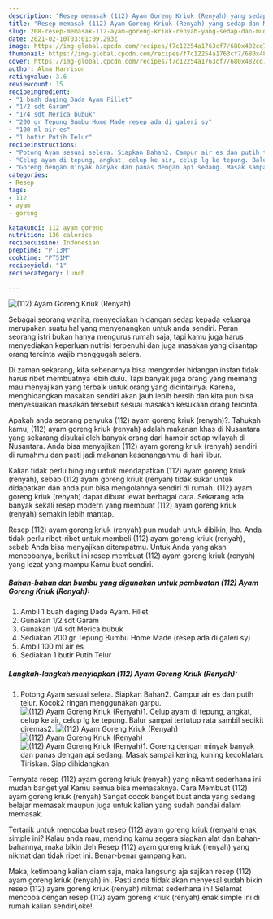 ```yaml
---
description: "Resep memasak (112) Ayam Goreng Kriuk (Renyah) yang sedap dan Mudah Dibuat"
title: "Resep memasak (112) Ayam Goreng Kriuk (Renyah) yang sedap dan Mudah Dibuat"
slug: 208-resep-memasak-112-ayam-goreng-kriuk-renyah-yang-sedap-dan-mudah-dibuat
date: 2021-02-10T03:01:09.293Z
image: https://img-global.cpcdn.com/recipes/f7c12254a1763cf7/680x482cq70/112-ayam-goreng-kriuk-renyah-foto-resep-utama.jpg
thumbnail: https://img-global.cpcdn.com/recipes/f7c12254a1763cf7/680x482cq70/112-ayam-goreng-kriuk-renyah-foto-resep-utama.jpg
cover: https://img-global.cpcdn.com/recipes/f7c12254a1763cf7/680x482cq70/112-ayam-goreng-kriuk-renyah-foto-resep-utama.jpg
author: Alma Harrison
ratingvalue: 3.6
reviewcount: 15
recipeingredient:
- "1 buah daging Dada Ayam Fillet"
- "1/2 sdt Garam"
- "1/4 sdt Merica bubuk"
- "200 gr Tepung Bumbu Home Made resep ada di galeri sy"
- "100 ml air es"
- "1 butir Putih Telur"
recipeinstructions:
- "Potong Ayam sesuai selera. Siapkan Bahan2. Campur air es dan putih telur. Kocok2 ringan menggunakan garpu."
- "Celup ayam di tepung, angkat, celup ke air, celup lg ke tepung. Balur sampai tertutup rata sambil sedikit diremas2."
- "Goreng dengan minyak banyak dan panas dengan api sedang. Masak sampai kering, kuning kecoklatan. Tiriskan. Siap dihidangkan."
categories:
- Resep
tags:
- 112
- ayam
- goreng

katakunci: 112 ayam goreng 
nutrition: 136 calories
recipecuisine: Indonesian
preptime: "PT13M"
cooktime: "PT51M"
recipeyield: "1"
recipecategory: Lunch

---
```



![(112) Ayam Goreng Kriuk (Renyah)](https://img-global.cpcdn.com/recipes/f7c12254a1763cf7/680x482cq70/112-ayam-goreng-kriuk-renyah-foto-resep-utama.jpg)

Sebagai seorang wanita, menyediakan hidangan sedap kepada keluarga merupakan suatu hal yang menyenangkan untuk anda sendiri. Peran seorang istri bukan hanya mengurus rumah saja, tapi kamu juga harus menyediakan keperluan nutrisi terpenuhi dan juga masakan yang disantap orang tercinta wajib menggugah selera.

Di zaman  sekarang, kita sebenarnya bisa mengorder hidangan instan tidak harus ribet membuatnya lebih dulu. Tapi banyak juga orang yang memang mau menyajikan yang terbaik untuk orang yang dicintainya. Karena, menghidangkan masakan sendiri akan jauh lebih bersih dan kita pun bisa menyesuaikan masakan tersebut sesuai masakan kesukaan orang tercinta. 



Apakah anda seorang penyuka (112) ayam goreng kriuk (renyah)?. Tahukah kamu, (112) ayam goreng kriuk (renyah) adalah makanan khas di Nusantara yang sekarang disukai oleh banyak orang dari hampir setiap wilayah di Nusantara. Anda bisa menyajikan (112) ayam goreng kriuk (renyah) sendiri di rumahmu dan pasti jadi makanan kesenanganmu di hari libur.

Kalian tidak perlu bingung untuk mendapatkan (112) ayam goreng kriuk (renyah), sebab (112) ayam goreng kriuk (renyah) tidak sukar untuk didapatkan dan anda pun bisa mengolahnya sendiri di rumah. (112) ayam goreng kriuk (renyah) dapat dibuat lewat berbagai cara. Sekarang ada banyak sekali resep modern yang membuat (112) ayam goreng kriuk (renyah) semakin lebih mantap.

Resep (112) ayam goreng kriuk (renyah) pun mudah untuk dibikin, lho. Anda tidak perlu ribet-ribet untuk membeli (112) ayam goreng kriuk (renyah), sebab Anda bisa menyajikan ditempatmu. Untuk Anda yang akan mencobanya, berikut ini resep membuat (112) ayam goreng kriuk (renyah) yang lezat yang mampu Kamu buat sendiri.

<!--inarticleads1-->

##### Bahan-bahan dan bumbu yang digunakan untuk pembuatan (112) Ayam Goreng Kriuk (Renyah):

1. Ambil 1 buah daging Dada Ayam. Fillet
1. Gunakan 1/2 sdt Garam
1. Gunakan 1/4 sdt Merica bubuk
1. Sediakan 200 gr Tepung Bumbu Home Made (resep ada di galeri sy)
1. Ambil 100 ml air es
1. Sediakan 1 butir Putih Telur




<!--inarticleads2-->

##### Langkah-langkah menyiapkan (112) Ayam Goreng Kriuk (Renyah):

1. Potong Ayam sesuai selera. Siapkan Bahan2. Campur air es dan putih telur. Kocok2 ringan menggunakan garpu.
<img src="https://img-global.cpcdn.com/steps/4f8c6b2203722076/160x128cq70/112-ayam-goreng-kriuk-renyah-langkah-memasak-1-foto.jpg" alt="(112) Ayam Goreng Kriuk (Renyah)">1. Celup ayam di tepung, angkat, celup ke air, celup lg ke tepung. Balur sampai tertutup rata sambil sedikit diremas2.
<img src="https://img-global.cpcdn.com/steps/e858a4f47ec720a3/160x128cq70/112-ayam-goreng-kriuk-renyah-langkah-memasak-2-foto.jpg" alt="(112) Ayam Goreng Kriuk (Renyah)"><img src="https://img-global.cpcdn.com/steps/0df9e89c2d7abf39/160x128cq70/112-ayam-goreng-kriuk-renyah-langkah-memasak-2-foto.jpg" alt="(112) Ayam Goreng Kriuk (Renyah)"><img src="https://img-global.cpcdn.com/steps/e8e66140319c799d/160x128cq70/112-ayam-goreng-kriuk-renyah-langkah-memasak-2-foto.jpg" alt="(112) Ayam Goreng Kriuk (Renyah)">1. Goreng dengan minyak banyak dan panas dengan api sedang. Masak sampai kering, kuning kecoklatan. Tiriskan. Siap dihidangkan.




Ternyata resep (112) ayam goreng kriuk (renyah) yang nikamt sederhana ini mudah banget ya! Kamu semua bisa memasaknya. Cara Membuat (112) ayam goreng kriuk (renyah) Sangat cocok banget buat anda yang sedang belajar memasak maupun juga untuk kalian yang sudah pandai dalam memasak.

Tertarik untuk mencoba buat resep (112) ayam goreng kriuk (renyah) enak simple ini? Kalau anda mau, mending kamu segera siapkan alat dan bahan-bahannya, maka bikin deh Resep (112) ayam goreng kriuk (renyah) yang nikmat dan tidak ribet ini. Benar-benar gampang kan. 

Maka, ketimbang kalian diam saja, maka langsung aja sajikan resep (112) ayam goreng kriuk (renyah) ini. Pasti anda tiidak akan menyesal sudah bikin resep (112) ayam goreng kriuk (renyah) nikmat sederhana ini! Selamat mencoba dengan resep (112) ayam goreng kriuk (renyah) enak simple ini di rumah kalian sendiri,oke!.

